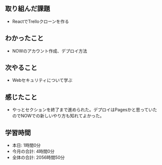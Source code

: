 ## 取り組んだ課題
- ReactでTrelloクローンを作る
## わかったこと
- NOWのアカウント作成、デプロイ方法
## 次やること
- Webセキュリティについて学ぶ
## 感じたこと
- やっとセクションを終了まで進められた。デプロイはPagesかと思っていたのでNOWでの新しいやり方も知れてよかった。
## 学習時間
- 本日: 1時間0分
- 今月の合計: 4時間0分
- 全体の合計: 2056時間50分
